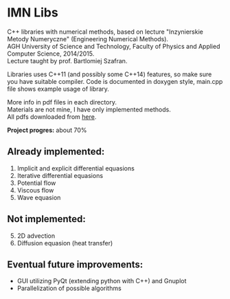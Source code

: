 # IMN Libs  

C++ libraries with numerical methods, based on lecture "Inzynierskie Metody Numeryczne" (Engineering Numerical Methods).  
AGH University of Science and Technology, Faculty of Physics and Applied Computer Science, 2014/2015.  
Lecture taught by prof. Bartlomiej Szafran.  
  
Libraries uses C++11 (and possibly some C++14) features, so make sure you have suitable compiler. Code is documented in
doxygen style, main.cpp file shows example usage of library.
  
More info in pdf files in each directory.  
Materials are not mine, I have only implemented methods.  
All pdfs downloaded from [here](http://galaxy.agh.edu.pl/~dzebrow/).  

**Project progres:** about 70%

## Already implemented:  
1. Implicit and explicit differential equasions  
2. Iterative differential equasions  
3. Potential flow
4. Viscous flow 
7. Wave equasion  
  
## Not implemented:  
5. 2D advection  
6. Diffusion equasion (heat transfer)  
  
## Eventual future improvements:  
* GUI utilizing PyQt (extending python with C++) and Gnuplot  
* Parallelization of possible algorithms  
